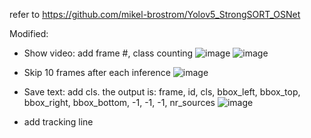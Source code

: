 refer to https://github.com/mikel-brostrom/Yolov5_StrongSORT_OSNet

Modified: 

* Show video: add frame #, class counting
![image](https://user-images.githubusercontent.com/110147375/200983507-636d43bc-66a7-4fec-9600-e822b024e659.png)
![image](https://user-images.githubusercontent.com/110147375/200983562-c25b8db6-a297-4fc6-99b1-5b313ce4e016.png)

* Skip 10 frames after each inference
![image](https://user-images.githubusercontent.com/110147375/200983767-480fd461-ff0a-47f3-92af-98f48cfae8c5.png)

* Save text: add cls. the output is: frame, id, cls, bbox_left, bbox_top, bbox_right, bbox_bottom, -1, -1, -1, nr_sources
![image](https://user-images.githubusercontent.com/110147375/200984480-14492b1d-959b-40e6-882b-e39f618f864a.png)

* add tracking line
